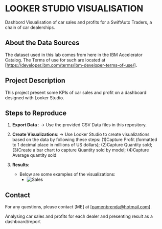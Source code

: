 # LOOKER STUDIO VISUALISATION

 Dashbord Visualisation of car sales and profits for a SwiftAuto Traders, a chain of car dealerships.

 ## About the Data Sources

The dataset used in this lab comes from here in the IBM Accelerator Catalog. The Terms of use for such are located at [https://developer.ibm.com/terms/ibm-developer-terms-of-use/]. 

## Project Description

This project present some KPIs of car sales and profit on a dashboard designed with Looker Studio.

## Steps to Reproduce

1. **Export Data** :
   -> Use the provided CSV Data files in this repository.

2. **Create Visualizations**:
   -> Use Looker Studio to create visualizations based on the data by following these steps:
        (1)Capture Profit (formatted to 1 decimal place in millions of US dollars); (2)Capture Quantity sold; 
        (3)Create a bar chart to capture Quantity sold by model; (4)Capture Average quantity sold

4. **Results**:
   - Below are some examples of the visualizations:
     - ![Sales](C:\Users\rioux\Documents\GitHub\Images\Sales.png)

## Contact

For any questions, please contact [ME] at [pamenbrenda@hotmail.com].

Analysing car sales and profits for each dealer and presenting result as a dashboard/report
